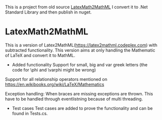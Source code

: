 This is a project from old source [LatexMath2MathML](https://github.com/smallgreycreatures/LatexMath2MathML)
I convert it to .Net Standard Library and then publish in nuget.

# LatexMath2MathML
This is a version of Latex2MathML(https://latex2mathml.codeplex.com) with subtracted functionality. This version aims at only handling the Mathematic of LaTeX and convert it to MathML.

* Added functionality
Support for small, big and var greek letters (the code for \phi and \varphi might be wrong)

Support for all relationship operators mentioned on https://en.wikibooks.org/wiki/LaTeX/Mathematics

Exception handling: When braces are missing exceptions are thrown. This have to be handled through eventlistning because of multi threading.

* Test cases
Test cases are added to prove the functionality and can be found in Tests.cs.

